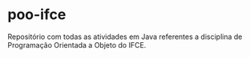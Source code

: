 # poo-ifce
Repositório com todas as atividades em Java referentes a disciplina de Programação Orientada a Objeto do IFCE.
